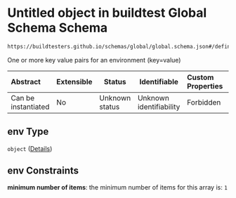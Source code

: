 # Untitled object in buildtest Global Schema Schema

```txt
https://buildtesters.github.io/schemas/global/global.schema.json#/definitions/env
```

One or more key value pairs for an environment (key=value)


| Abstract            | Extensible | Status         | Identifiable            | Custom Properties | Additional Properties | Access Restrictions | Defined In                                                                  |
| :------------------ | ---------- | -------------- | ----------------------- | :---------------- | --------------------- | ------------------- | --------------------------------------------------------------------------- |
| Can be instantiated | No         | Unknown status | Unknown identifiability | Forbidden         | Allowed               | none                | [global.schema.json\*](../../out/global.schema.json "open original schema") |

## env Type

`object` ([Details](global-definitions-env.md))

## env Constraints

**minimum number of items**: the minimum number of items for this array is: `1`
